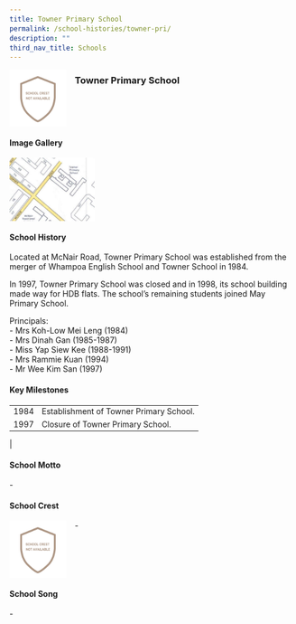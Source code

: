 ```yaml
---
title: Towner Primary School
permalink: /school-histories/towner-pri/
description: ""
third_nav_title: Schools
---
```

<img src="/images/townerpri1.png" style="width:20%;margin-right:15px;" align = "left">

### **Towner Primary School**

<br clear="left">

#### **Image Gallery**

<p><a href="https://staging.d1yxymztqoj7qn.amplifyapp.com/images/townerpri2.jpg">  
<img src="/images/townerpri2.jpg" style="width:30%;margin-right:15px;" align = "left">
</a></p>

<br clear="left">

#### **School History**
Located at McNair Road, Towner Primary School was established from the merger of Whampoa English School and Towner School in 1984.

In 1997, Towner Primary School was closed and in 1998, its school building made way for HDB flats. The school’s remaining students joined May Primary School.

Principals:<br>
\- Mrs Koh-Low Mei Leng (1984)<br>
\- Mrs Dinah Gan (1985-1987)<br>
\- Miss Yap Siew Kee (1988-1991)<br>
\- Mrs Rammie Kuan (1994)<br>
\- Mr Wee Kim San (1997)

#### **Key Milestones**

|  |  |
|:---:|---|
| 1984 | Establishment of Towner Primary School. |
| 1997 | Closure of Towner Primary School. |
|

#### **School Motto**
\-

#### **School Crest**
<img src="/images/townerpri1.png" style="width:20%;margin-right:15px;" align = "left">

\-

<br clear="left">

#### **School Song**
\-